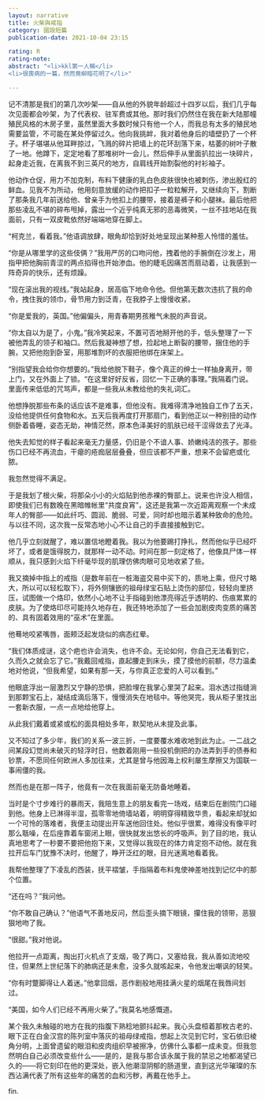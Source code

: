```yaml
---
layout: narrative
title: 火柴與戒指
category: 國設短篇
publication-date: 2021-10-04 23:15

rating: R
rating-note:
abstract: "<li>kkl第一人稱</li>
<li>很喪病的一篇，然而竟柳暗花明了</li>"

---
```



记不清那是我们的第几次吵架——自从他的外貌年龄超过十四岁以后，我们几乎每次见面都会吵架，为了代表权、驻军费或其他。那时我们仍然住在我在新大陆那幢殖民风格的木房子里，虽然里面大多数时候只有他一个人，而我总有太多的殖民地需要监管，不可能在某处停留过久。他向我挑衅，我对着他身后的墙壁扔了一个杯子。杯子堪堪从他耳畔掠过，飞溅的碎片把墙上的花环刮落下来，枯萎的树叶子散了一地。他蹲下，定定地看了那堆树叶一会儿，然后伸手从里面扒拉出一块碎片，起身走近我，在离我不到三英尺的地方，自肩线开始割裂他的衬衫袖子。

他动作仓促，用力不加克制，布料下健康的乳白色皮肤很快也被刺伤，渗出殷红的鲜血。见我不为所动，他用刻意放缓的动作把扣子一粒粒解开，又继续向下，割断了那条我几年前送给他、曾亲手为他扣上的腰带，接着是裤子和小腿袜。最后他把那些凌乱不堪的碎布甩掉，露出一个近乎纯真无邪的恶毒微笑，一丝不挂地站在我面前，只有一双皮靴依然好端端地穿在脚上。

“柯克兰，看着我。”他语调放肆，眼角却恰到好处地呈现出某种惹人怜惜的羞怯。

“你是从哪里学的这些伎俩？”我用严厉的口吻问他，拽着他的手腕倒在沙发上，用指甲把他胸前青涩的两点掐得也开始渗血。他的睫毛因痛苦而扇动着，让我感到一阵奇异的快乐，还有烦躁。

“现在滚出我的视线。”我站起身，居高临下地命令他。但他第无数次违抗了我的命令，拽住我的领巾，骨节用力到泛青，在我脖子上慢慢收紧。

“你是爱我的，英国。”他偏偏头，用青春期男孩稚气未脱的声音说。

“你太自以为是了，小鬼。”我冷笑起来，不置可否地掰开他的手，低头整理了一下被他弄乱的领子和袖口。然后我凝神想了想，捡起地上断裂的腰带，捆住他的手腕，又把他抱到卧室，用那堆割坏的衣服把他绑在床架上。

“别指望我会给你你想要的。”我给他脱下鞋子，像个真正的绅士一样抽身离开，带上门，又在外面上了锁。“在这里好好反省，回忆一下正确的事理。”我隔着门说。里面传来低低的咒骂声，都是一些我从未教给他的失礼词汇。

他想挣脱那些布条的话应该不是难事，但他没有。我难得清净地独自工作了五天，没给他提供任何食物和水。五天后我再度打开那扇门，看到他正以一种别扭的动作侧卧着昏睡，姿态无助，神情茫然，原本色泽美好的肌肤已经干涩得敛去了光泽。

他失去知觉的样子看起来毫无力量感，仍旧是个不谙人事、娇嫩纯洁的孩子。那些伤口已经不再流血，干瘪的疮痂层层叠叠，但应该都不严重，想来不会留疤或化脓。

我忽然觉得不满足。

于是我划了根火柴，将那朵小小的火焰贴到他赤裸的臀部上。说来也许没人相信，即使我们已有数晚在黑暗帷帐里“共度良宵”，这还是我第一次近距离观察一个未成年人的臀部——如此纤巧、圆润、脆弱、可爱，同时却也暗示着某种致命的危险。与以往不同，这次我一反常态地小心不让自己的手直接接触到它。

他几乎立刻就醒了，难以置信地瞪着我。我以为他要踢打挣扎，然而他似乎已经吓坏了，或者是饿得脱力，就那样一动不动。时间在那一刻定格了，他像具尸体一样顺从，我只感到火焰下纤毫毕现的肌理仿佛肉眼可见地收紧了些。

我又摘掉中指上的戒指（是数年前在一桩海盗交易中买下的，质地上乘，但尺寸略大，所以可以轻松取下），将外侧镶嵌的祖母绿宝石贴上烫伤的部位，轻轻向里挤压，试图做一个烙印，依然小心地不让手指碰到他漂亮得近乎透明的、伤痕累累的皮肤。为了使烙印尽可能持久地存在，我还特地添加了一些会加剧皮肉变质的痛苦的、具有固着效用的“巫术”在里面。

他蓦地咬紧嘴唇，面颊泛起发烧似的病态红晕。

“我们体质成谜，这个疤也许会消失，也许不会。无论如何，你自己无法看到它，久而久之就会忘了它。”我戴回戒指，直起腰走到床头，摸了摸他的前额，尽力温柔地对他说，“但我希望，如果有那一天，与你真正恋爱的人可以看到。”

他眼底浮出一层激烈又宁静的恐惧，把脸埋在我掌心里哭了起来。泪水透过指缝淌到那颗宝石上，凝结成滴后落下，慢慢消失在地毯中。等他哭完，我从柜子里找出一套新衣服，一点一点地给他穿上。

从此我们戴着或紧或松的面具相处多年，默契地从未提及此事。

又不知过了多少年，我们的关系一波三折，一度要覆水难收地到此为止。一二战之间某段幻觉尚未破灭的轻浮时日，他数着刚用一些投机倒把的办法弄到手的债券和钞票，不愿同任何欧洲人多加往来，尤其是曾与他因海上权利屡生摩擦又为国联一事闹僵的我。

然而也是在那一阵子，他竟有一次在我面前毫无防备地睡着。

当时是个寸步难行的暴雨天，我陪生意上的朋友看完一场戏，结束后在剧院门口碰到他。他身上已淋得半湿，孤零零地倚墙站着，明明穿得精致华贵，看起来却犹如一个可怜的落难者，我便主动提出开车送他回住处。他似乎很累，难得没有像平时那么聒噪，在后座靠着车窗闭上眼，很快就发出悠长的呼吸声。到了目的地，我认真地思考了一秒要不要把他抱下来，又觉得以我现在的体力肯定抱不动他。就在我拉开后车门犹豫不决时，他醒了，睁开泛红的眼，目光迷离地看着我。

我帮他整理了下凌乱的西装，抚平褶皱，手指隔着布料鬼使神差地找到记忆中的那个位置。

“还在吗？”我问他。

“你不敢自己确认？”他语气不善地反问，然后歪头摘下眼镜，攥住我的领带，恶狠狠地吻了我。

“很甜。”我对他说。

他拉开一点距离，掏出打火机点了支烟，吸了两口，又塞给我，我从善如流地咬住，但果然上世纪落下的肺病还是未愈，没多久就咳起来，令他发出嘲讽的轻笑。

“你有时蹩脚得让人着迷。”他拿回烟，恶作剧般地用挂满火星的烟尾在我唇间划过。

“美国，如今人们已经不再用火柴了。”我莫名地感慨道。

某个我久未触碰的地方在我的指腹下熟稔地颤抖起来。我心头盘桓着那枚古老的、眼下正在白金汉宫的陈列室中落灰的祖母绿戒指，想起上次见到它时，宝石依旧棱角分明，上面曾遗留的眼泪和皮肉组织早被擦净，仿佛什么事都一成未变。但我忽然明白自己必须改变些什么——是的，是我与那合该永属于我的禁忌之地都渴望已久的——将它刻印在他的更深处，嵌入他潮湿阴郁的肠道里，直到这光华璀璨的东西沾满代表了所有这些年的痛苦的血和污秽，再戴在他手上。

fin.
